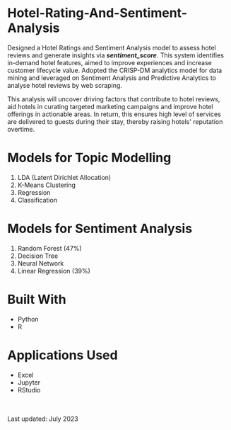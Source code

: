 # Hotel-Rating-And-Sentiment-Analysis
Designed a Hotel Ratings and Sentiment Analysis model to assess hotel reviews and generate insights via ***sentiment_score***. This system identifies in-demand hotel features, aimed to improve experiences and increase customer lifecycle value. Adopted the CRISP-DM analytics model for data mining and leveraged on Sentiment Analysis and Predictive Analytics to analyse hotel reviews by web scraping.<br />

This analysis will uncover driving factors that contribute to hotel reviews, aid hotels in curating targeted marketing campaigns and improve hotel offerings in actionable areas. In return, this ensures high level of services are delivered to guests during their stay, thereby raising hotels' reputation overtime. 

# Models for Topic Modelling
1. LDA (Latent Dirichlet Allocation)
2. K-Means Clustering
3. Regression
4. Classification  

# Models for Sentiment Analysis
1. Random Forest (47%)
2. Decision Tree
3. Neural Network
4. Linear Regression (39%) 

# Built With 
- Python <br />
- R
  
# Applications Used
- Excel
- Jupyter
- RStudio

<br />
<br />
Last updated: July 2023
